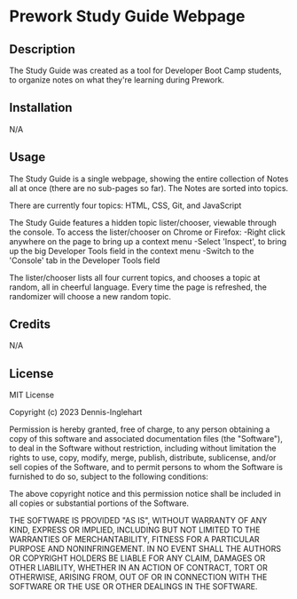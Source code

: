 # Prework Study Guide Webpage

## Description

The Study Guide was created as a tool for Developer Boot Camp students, to organize notes on what they're learning during Prework.

## Installation

N/A

## Usage

The Study Guide is a single webpage, showing the entire collection of Notes all at once (there are no sub-pages so far). The Notes are sorted into topics.

There are currently four topics: HTML, CSS, Git, and JavaScript

The Study Guide features a hidden topic lister/chooser, viewable through the console. To access the lister/chooser on Chrome or Firefox:
-Right click anywhere on the page to bring up a context menu
-Select 'Inspect', to bring up the big Developer Tools field in the context menu
-Switch to the 'Console' tab in the Developer Tools field

The lister/chooser lists all four current topics, and chooses a topic at random, all in cheerful language. Every time the page is refreshed, the randomizer will choose a new random topic.

## Credits

N/A

## License

MIT License

Copyright (c) 2023 Dennis-Inglehart

Permission is hereby granted, free of charge, to any person obtaining a copy
of this software and associated documentation files (the "Software"), to deal
in the Software without restriction, including without limitation the rights
to use, copy, modify, merge, publish, distribute, sublicense, and/or sell
copies of the Software, and to permit persons to whom the Software is
furnished to do so, subject to the following conditions:

The above copyright notice and this permission notice shall be included in all
copies or substantial portions of the Software.

THE SOFTWARE IS PROVIDED "AS IS", WITHOUT WARRANTY OF ANY KIND, EXPRESS OR
IMPLIED, INCLUDING BUT NOT LIMITED TO THE WARRANTIES OF MERCHANTABILITY,
FITNESS FOR A PARTICULAR PURPOSE AND NONINFRINGEMENT. IN NO EVENT SHALL THE
AUTHORS OR COPYRIGHT HOLDERS BE LIABLE FOR ANY CLAIM, DAMAGES OR OTHER
LIABILITY, WHETHER IN AN ACTION OF CONTRACT, TORT OR OTHERWISE, ARISING FROM,
OUT OF OR IN CONNECTION WITH THE SOFTWARE OR THE USE OR OTHER DEALINGS IN THE
SOFTWARE.